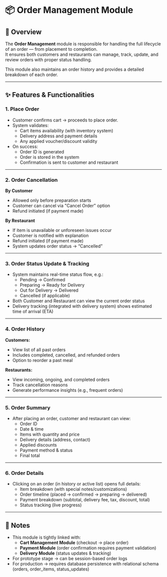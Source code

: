 # 📦 Order Management Module

## 📌 Overview

The **Order Management** module is responsible for handling the full lifecycle of an order — from placement to completion.  
It ensures both customers and restaurants can manage, track, update, and review orders with proper status handling.

This module also maintains an order history and provides a detailed breakdown of each order.

---

## ✨ Features & Functionalities

### 1. Place Order
- Customer confirms cart → proceeds to place order.
- System validates:
  - Cart items availability (with inventory system)
  - Delivery address and payment details
  - Any applied voucher/discount validity
- On success:
  - Order ID is generated
  - Order is stored in the system
  - Confirmation is sent to customer and restaurant

---

### 2. Order Cancellation

**By Customer**
- Allowed only before preparation starts
- Customer can cancel via "Cancel Order" option
- Refund initiated (if payment made)

**By Restaurant**
- If item is unavailable or unforeseen issues occur
- Customer is notified with explanation
- Refund initiated (if payment made)
- System updates order status → “Cancelled”

---

### 3. Order Status Update & Tracking
- System maintains real-time status flow, e.g.:
  - Pending → Confirmed
  - Preparing → Ready for Delivery
  - Out for Delivery → Delivered
  - Cancelled (if applicable)
- Both Customer and Restaurant can view the current order status
- Delivery tracking (integrated with delivery system) shows estimated time of arrival (ETA)

---

### 4. Order History

**Customers:**
- View list of all past orders
- Includes completed, cancelled, and refunded orders
- Option to reorder a past meal

**Restaurants:**
- View incoming, ongoing, and completed orders
- Track cancellation reasons
- Generate performance insights (e.g., frequent orders)

---

### 5. Order Summary
- After placing an order, customer and restaurant can view:
  - Order ID
  - Date & time
  - Items with quantity and price
  - Delivery details (address, contact)
  - Applied discounts
  - Payment method & status
  - Final total

---

### 6. Order Details
- Clicking on an order (in history or active list) opens full details:
  - Item breakdown (with special notes/customizations)
  - Order timeline (placed → confirmed → preparing → delivered)
  - Payment breakdown (subtotal, delivery fee, tax, discount, total)
  - Status tracking (live progress)

---

## 📌 Notes

- This module is tightly linked with:
  - **Cart Management Module** (checkout → place order)
  - **Payment Module** (order confirmation requires payment validation)
  - **Delivery Module** (status updates & tracking)
- For prototype stage → can be session-based order logs
- For production → requires database persistence with relational schema (orders, order_items, status_updates)